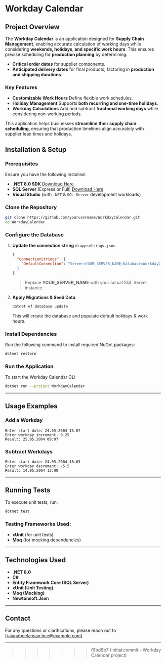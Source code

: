 # Workday Calendar

## Project Overview  

The **Workday Calendar** is an application designed for **Supply Chain Management**, enabling accurate calculation of working days while considering **weekends, holidays, and specific work hours**. This ensures precise scheduling for **production planning** by determining:  

- **Critical order dates** for supplier components.  
- **Anticipated delivery dates** for final products, factoring in **production and shipping durations**.  

###  Key Features  
- **Customizable Work Hours**  Define flexible work schedules.  
- **Holiday Management**  Supports **both recurring and one-time holidays**.  
- **Workday Calculations**  Add and subtract **fractional working days** while considering non-working periods.  

This application helps businesses **streamline their supply chain scheduling**, ensuring that production timelines align accurately with supplier lead times and holidays.   


##  Installation & Setup

###  Prerequisites
Ensure you have the following installed:
- **.NET 8.0 SDK**  [Download Here](https://dotnet.microsoft.com/en-us/download/dotnet/8.0)
- **SQL Server** (Express or Full)  [Download Here](https://www.microsoft.com/en-us/sql-server/sql-server-downloads)
- **Visual Studio** (with `.NET` & `SQL Server` development workloads)

###  Clone the Repository
```sh
git clone https://github.com/yourusername/WorkdayCalendar.git
cd WorkdayCalendar
```

###  Configure the Database
1. **Update the connection string** in `appsettings.json`:
   ```json
   {
     "ConnectionStrings": {
       "DefaultConnection": "Server=YOUR_SERVER_NAME;Database=WorkdayCalendarDB;Trusted_Connection=True;TrustServerCertificate=True;"
     }
   }
   ```
   > Replace **YOUR_SERVER_NAME** with your actual SQL Server instance.

2. **Apply Migrations & Seed Data**:
   ```sh
   dotnet ef database update
   ```
   This will create the database and populate default holidays & work hours.

###  Install Dependencies
Run the following command to install required NuGet packages:
```sh
dotnet restore
```

###  Run the Application
To start the Workday Calendar CLI:
```sh
dotnet run --project WorkdayCalendar
```

---

##  Usage Examples
###  Add a Workday
```
Enter start date: 24.05.2004 15:07
Enter workday increment: 0.25
Result: 25.05.2004 09:07
```

###  Subtract Workdays
```
Enter start date: 24.05.2004 18:05
Enter workday decrement: -5.5
Result: 14.05.2004 12:00
```

---

##  Running Tests
To execute unit tests, run:
```sh
dotnet test
```
###  Testing Frameworks Used:
- **xUnit** (for unit tests)
- **Moq** (for mocking dependencies)

---

##  Technologies Used
- **.NET 8.0**
- **C#**
- **Entity Framework Core (SQL Server)**
- **xUnit (Unit Testing)**
- **Moq (Mocking)**
- **Newtonsoft.Json**

---


## Contact
For any questions or clarifications, please reach out to [rajanabeelahsan.bce@example.com].

---

>>>>>>> f6bd8b7 (Initial commit - Workday Calendar project)
